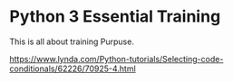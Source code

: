 # Python 3 Essential Training 

This is all about training Purpuse. 

https://www.lynda.com/Python-tutorials/Selecting-code-conditionals/62226/70925-4.html